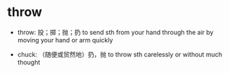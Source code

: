 # throw

- throw: 投；掷；抛；扔 to send sth from your hand through the air by moving your hand or arm quickly

- chuck: （随便或贸然地）扔，抛 to throw sth carelessly or without much thought
